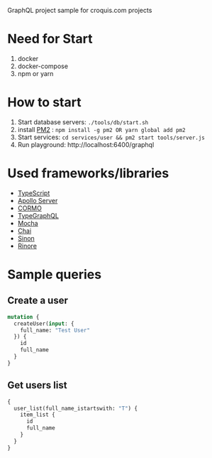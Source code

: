 GraphQL project sample for croquis.com projects

# Need for Start
1. docker
2. docker-compose
3. npm or yarn

# How to start
1. Start database servers: `./tools/db/start.sh`
2. install [PM2](https://github.com/Unitech/pm2) : `npm install -g pm2 OR yarn global add pm2`
3. Start services: `cd services/user && pm2 start tools/server.js`
4. Run playground: http://localhost:6400/graphql

# Used frameworks/libraries
* [TypeScript](https://www.typescriptlang.org/)
* [Apollo Server](https://www.apollographql.com/docs/apollo-server/)
* [CORMO](http://croquiscom.github.io/cormo/)
* [TypeGraphQL](https://typegraphql.ml/)
* [Mocha](https://mochajs.org/)
* [Chai](https://www.chaijs.com/)
* [Sinon](https://sinonjs.org/)
* [Rinore](https://github.com/croquiscom/rinore)

# Sample queries

## Create a user
```graphql
mutation {
  createUser(input: {
    full_name: "Test User"
  }) {
    id
    full_name
  }
}
```

## Get users list
```graphql
{
  user_list(full_name_istartswith: "T") {
    item_list {
      id
      full_name
    }
  }
}
```
